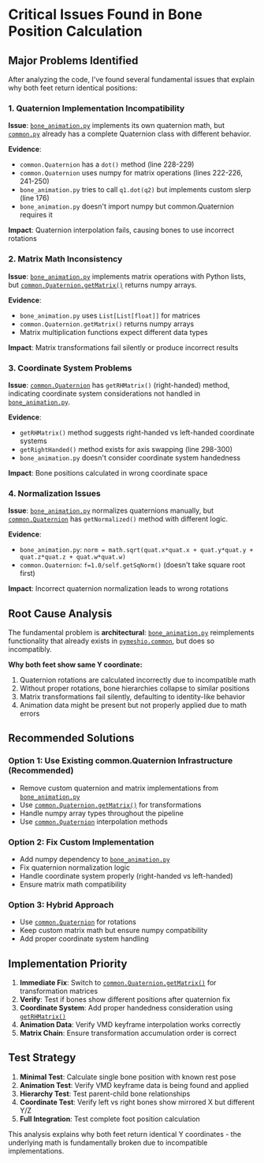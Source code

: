 # Critical Issues Found in Bone Position Calculation

## Major Problems Identified

After analyzing the code, I've found several fundamental issues that explain why both feet return identical positions:

### 1. **Quaternion Implementation Incompatibility**

**Issue**: [`bone_animation.py`](MmdUtility/bone_animation.py:163-206) implements its own quaternion math, but [`common.py`](MmdUtility/pymeshio/common.py:207-309) already has a complete Quaternion class with different behavior.

**Evidence**:

- `common.Quaternion` has a `dot()` method (line 228-229)
- `common.Quaternion` uses numpy for matrix operations (lines 222-226, 241-250)
- `bone_animation.py` tries to call `q1.dot(q2)` but implements custom slerp (line 176)
- `bone_animation.py` doesn't import numpy but common.Quaternion requires it

**Impact**: Quaternion interpolation fails, causing bones to use incorrect rotations

### 2. **Matrix Math Inconsistency**

**Issue**: [`bone_animation.py`](MmdUtility/bone_animation.py:265-314) implements matrix operations with Python lists, but [`common.Quaternion.getMatrix()`](MmdUtility/pymeshio/common.py:231-250) returns numpy arrays.

**Evidence**:

- `bone_animation.py` uses `List[List[float]]` for matrices
- `common.Quaternion.getMatrix()` returns numpy arrays
- Matrix multiplication functions expect different data types

**Impact**: Matrix transformations fail silently or produce incorrect results

### 3. **Coordinate System Problems**

**Issue**: [`common.Quaternion`](MmdUtility/pymeshio/common.py:252-275) has `getRHMatrix()` (right-handed) method, indicating coordinate system considerations not handled in [`bone_animation.py`](MmdUtility/bone_animation.py).

**Evidence**:

- `getRHMatrix()` method suggests right-handed vs left-handed coordinate systems
- `getRightHanded()` method exists for axis swapping (line 298-300)
- `bone_animation.py` doesn't consider coordinate system handedness

**Impact**: Bone positions calculated in wrong coordinate space

### 4. **Normalization Issues**

**Issue**: [`bone_animation.py`](MmdUtility/bone_animation.py:276-281) normalizes quaternions manually, but [`common.Quaternion`](MmdUtility/pymeshio/common.py:293-296) has `getNormalized()` method with different logic.

**Evidence**:

- `bone_animation.py`: `norm = math.sqrt(quat.x*quat.x + quat.y*quat.y + quat.z*quat.z + quat.w*quat.w)`
- `common.Quaternion`: `f=1.0/self.getSqNorm()` (doesn't take square root first)

**Impact**: Incorrect quaternion normalization leads to wrong rotations

## Root Cause Analysis

The fundamental problem is **architectural**: [`bone_animation.py`](MmdUtility/bone_animation.py) reimplements functionality that already exists in [`pymeshio.common`](MmdUtility/pymeshio/common.py), but does so incompatibly.

**Why both feet show same Y coordinate:**

1. Quaternion rotations are calculated incorrectly due to incompatible math
2. Without proper rotations, bone hierarchies collapse to similar positions
3. Matrix transformations fail silently, defaulting to identity-like behavior
4. Animation data might be present but not properly applied due to math errors

## Recommended Solutions

### Option 1: Use Existing common.Quaternion Infrastructure (Recommended)

- Remove custom quaternion and matrix implementations from [`bone_animation.py`](MmdUtility/bone_animation.py)
- Use [`common.Quaternion.getMatrix()`](MmdUtility/pymeshio/common.py:231-250) for transformations
- Handle numpy array types throughout the pipeline
- Use [`common.Quaternion`](MmdUtility/pymeshio/common.py:207-309) interpolation methods

### Option 2: Fix Custom Implementation

- Add numpy dependency to [`bone_animation.py`](MmdUtility/bone_animation.py)
- Fix quaternion normalization logic
- Handle coordinate system properly (right-handed vs left-handed)
- Ensure matrix math compatibility

### Option 3: Hybrid Approach

- Use [`common.Quaternion`](MmdUtility/pymeshio/common.py:207-309) for rotations
- Keep custom matrix math but ensure numpy compatibility
- Add proper coordinate system handling

## Implementation Priority

1. **Immediate Fix**: Switch to [`common.Quaternion.getMatrix()`](MmdUtility/pymeshio/common.py:231-250) for transformation matrices
2. **Verify**: Test if bones show different positions after quaternion fix
3. **Coordinate System**: Add proper handedness consideration using [`getRHMatrix()`](MmdUtility/pymeshio/common.py:252-275)
4. **Animation Data**: Verify VMD keyframe interpolation works correctly
5. **Matrix Chain**: Ensure transformation accumulation order is correct

## Test Strategy

1. **Minimal Test**: Calculate single bone position with known rest pose
2. **Animation Test**: Verify VMD keyframe data is being found and applied
3. **Hierarchy Test**: Test parent-child bone relationships
4. **Coordinate Test**: Verify left vs right bones show mirrored X but different Y/Z
5. **Full Integration**: Test complete foot position calculation

This analysis explains why both feet return identical Y coordinates - the underlying math is fundamentally broken due to incompatible implementations.
